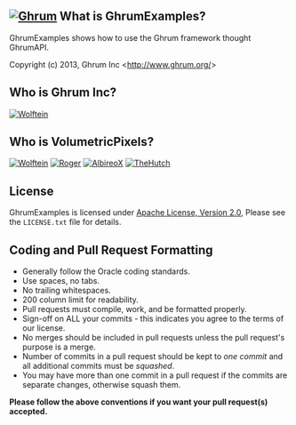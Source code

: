 [![Ghrum][Project Logo]][Website]
What is GhrumExamples?
-----------------
GhrumExamples shows how to use the Ghrum framework thought GhrumAPI.

Copyright (c) 2013, Ghrum Inc <<http://www.ghrum.org/>>  

Who is Ghrum Inc?
----------------
[![Wolftein](http://www.gravatar.com/avatar/4432d473ae6cf768348462aaf04d1f8e.png)](http://www.volumetricpixels.com/index.php?members/wolftein.14/)

Who is VolumetricPixels?
----------------
[![Wolftein](http://www.gravatar.com/avatar/4432d473ae6cf768348462aaf04d1f8e.png)](http://www.volumetricpixels.com/index.php?members/wolftein.14/)
[![Roger](http://www.gravatar.com/avatar/7962fc6e594821902af1f0752f34bf48)](http://www.volumetricpixels.com/index.php?members/roger.2/)
[![AlbireoX](http://www.gravatar.com/avatar/9c5c3b395c30ab444a71bd0d52ddd73c)](http://volumetricpixels.com/index.php?members/albireox.9/)
[![TheHutch](http://www.volumetricpixels.com/data/avatars/l/0/13.jpg?1370361177)](www.volumetricpixels.com/index.php?members/thehutch.13/)

License
-------
GhrumExamples is licensed under [Apache License, Version 2.0][License],  Please see the `LICENSE.txt` file for details.

Coding and Pull Request Formatting
----------------------------------
* Generally follow the Oracle coding standards.
* Use spaces, no tabs.
* No trailing whitespaces.
* 200 column limit for readability.
* Pull requests must compile, work, and be formatted properly.
* Sign-off on ALL your commits - this indicates you agree to the terms of our license.
* No merges should be included in pull requests unless the pull request's purpose is a merge.
* Number of commits in a pull request should be kept to *one commit* and all additional commits must be *squashed*.
* You may have more than one commit in a pull request if the commits are separate changes, otherwise squash them.

**Please follow the above conventions if you want your pull request(s) accepted.**

[Project Logo]: http://www.volumetricpixels.com/styles/xenblock/xenforo/logo.png
[License]: https://github.com/Wolftein/GhrumExamples/LICENSE.txt
[Website]: http://www.volumetricpixels.com
[Forums]: http://www.volumetricpixels.com
